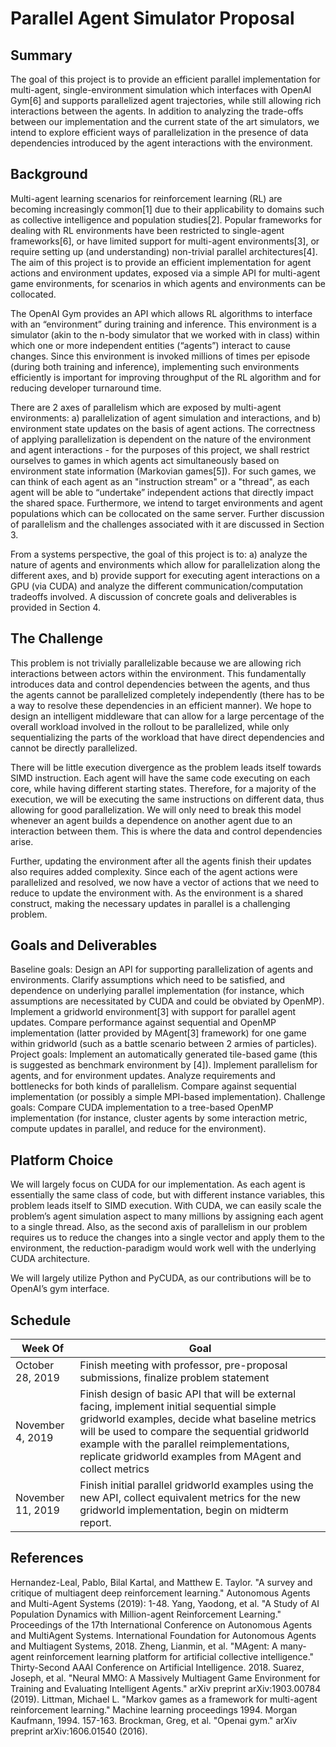 # Parallel Agent Simulator Proposal

## Summary

The goal of this project is to provide an efficient parallel implementation for multi-agent, single-environment simulation which interfaces with OpenAI Gym[6] and supports parallelized agent trajectories, while still allowing rich interactions between the agents. In addition to analyzing the trade-offs between our implementation and the current state of the art simulators, we intend to explore efficient ways of parallelization in the presence of data dependencies introduced by the agent interactions with the environment.

## Background

Multi-agent learning scenarios for reinforcement learning (RL) are becoming increasingly common[1] due to their applicability to domains such as collective intelligence and population studies[2]. Popular frameworks for dealing with RL environments have been restricted to single-agent frameworks[6], or have limited support for multi-agent environments[3], or require setting up (and understanding) non-trivial parallel architectures[4]. The aim of this project is to provide an efficient implementation for agent actions and environment updates, exposed via a simple API for multi-agent game environments, for scenarios in which agents and environments can be collocated.

The OpenAI Gym provides an API which allows RL algorithms to interface with an “environment” during training and inference. This environment is a simulator (akin to the n-body simulator that we worked with in class) within which one or more independent entities (“agents”) interact to cause changes. Since this environment is invoked millions of times per episode (during both training and inference), implementing such environments efficiently is important for improving throughput of the RL algorithm and for reducing developer turnaround time.

There are 2 axes of parallelism which are exposed by multi-agent environments: a) parallelization of agent simulation and interactions, and b) environment state updates on the basis of agent actions. The correctness of applying parallelization is dependent on the nature of the environment and agent interactions - for the purposes of this project, we shall restrict ourselves to games in which agents act simultaneously based on environment state information (Markovian games[5]). For such games, we can think of each agent as an "instruction stream" or a "thread", as each agent will be able to “undertake” independent actions that directly impact the shared space. Furthermore, we intend to target environments and agent populations which can be collocated on the same server. Further discussion of parallelism and the challenges associated with it are discussed in Section 3.

From a systems perspective, the goal of this project is to: a) analyze the nature of agents and environments which allow for parallelization along the different axes, and b) provide support for executing agent interactions on a GPU (via CUDA) and analyze the different communication/computation tradeoffs involved. A discussion of concrete goals and deliverables is provided in Section 4.

## The Challenge

This problem is not trivially parallelizable because we are allowing rich interactions between actors within the environment. This fundamentally introduces data and control dependencies between the agents, and thus the agents cannot be parallelized completely independently (there has to be a way to resolve these dependencies in an efficient manner). We hope to design an intelligent middleware that can allow for a large percentage of the overall workload involved in the rollout to be parallelized, while only sequentializing the parts of the workload that have direct dependencies and cannot be directly parallelized.

There will be little execution divergence as the problem leads itself towards SIMD instruction. Each agent will have the same code executing on each core, while having different starting states. Therefore, for a majority of the execution, we will be executing the same instructions on different data, thus allowing for good parallelization. We will only need to break this model whenever an agent builds a dependence on another agent due to an interaction between them. This is where the data and control dependencies arise. 

Further, updating the environment after all the agents finish their updates also requires added complexity. Since each of the agent actions were parallelized and resolved, we now have a vector of actions that we need to reduce to update the environment with. As the environment is a shared construct, making the necessary updates in parallel is a challenging problem. 

## Goals and Deliverables

Baseline goals:
Design an API for supporting parallelization of agents and environments. Clarify assumptions which need to be satisfied, and dependence on underlying parallel implementation (for instance, which assumptions are necessitated by CUDA and could be obviated by OpenMP).
Implement a gridworld environment[3] with support for parallel agent updates.
Compare performance against sequential and OpenMP implementation (latter provided by MAgent[3] framework) for one game within gridworld (such as a battle scenario between 2 armies of particles).
Project goals:
Implement an automatically generated tile-based game (this is suggested as benchmark environment by [4]).
Implement parallelism for agents, and for environment updates.
Analyze requirements and bottlenecks for both kinds of parallelism. Compare against sequential implementation (or possibly a simple MPI-based implementation).
Challenge goals:
Compare CUDA implementation to a tree-based OpenMP implementation (for instance, cluster agents by some interaction metric, compute updates in parallel, and reduce for the environment).

## Platform Choice

We will largely focus on CUDA for our implementation. As each agent is essentially the same class of code, but with different instance variables, this problem leads itself to SIMD execution. With CUDA, we can easily scale the problem’s agent simulation aspect to many millions by assigning each agent to a single thread. Also, as the second axis of parallelism in our problem requires us to reduce the changes into a single vector and apply them to the environment, the reduction-paradigm would work well with the underlying CUDA architecture. 

We will largely utilize Python and PyCUDA, as our contributions will be to OpenAI’s gym interface.

## Schedule

| Week Of      | Goal |
| ----------- | ----------- |
| October 28, 2019      | Finish meeting with professor, pre-proposal submissions, finalize problem statement       |
| November 4, 2019  | Finish design of basic API that will be external facing, implement initial sequential simple gridworld examples, decide what baseline metrics will be used to compare the sequential gridworld example with the parallel reimplementations, replicate gridworld examples from MAgent and collect metrics        |
| November 11, 2019  | Finish initial parallel gridworld examples using the new API, collect equivalent metrics for the new gridworld implementation, begin on midterm report.   |


## References

Hernandez-Leal, Pablo, Bilal Kartal, and Matthew E. Taylor. "A survey and critique of multiagent deep reinforcement learning." Autonomous Agents and Multi-Agent Systems (2019): 1-48.
Yang, Yaodong, et al. "A Study of AI Population Dynamics with Million-agent Reinforcement Learning." Proceedings of the 17th International Conference on Autonomous Agents and MultiAgent Systems. International Foundation for Autonomous Agents and Multiagent Systems, 2018.
Zheng, Lianmin, et al. "MAgent: A many-agent reinforcement learning platform for artificial collective intelligence." Thirty-Second AAAI Conference on Artificial Intelligence. 2018.
Suarez, Joseph, et al. "Neural MMO: A Massively Multiagent Game Environment for Training and Evaluating Intelligent Agents." arXiv preprint arXiv:1903.00784 (2019).
Littman, Michael L. "Markov games as a framework for multi-agent reinforcement learning." Machine learning proceedings 1994. Morgan Kaufmann, 1994. 157-163.
Brockman, Greg, et al. "Openai gym." arXiv preprint arXiv:1606.01540 (2016).

